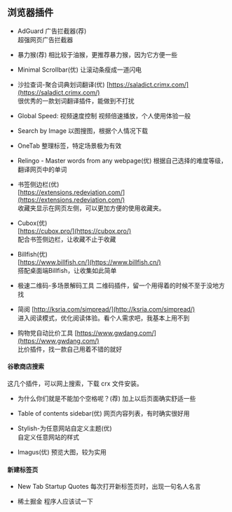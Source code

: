 ## 浏览器插件
- AdGuard 广告拦截器(荐)        
超强网页广告拦截器   

- 暴力猴(荐)
相比较于油猴，更推荐暴力猴，因为它方便一些         


- Minimal Scrollbar(优)
让滚动条瘦成一道闪电     

- 沙拉查词-聚合词典划词翻译(优)
[https://saladict.crimx.com/](https://saladict.crimx.com/)      
很优秀的一款划词翻译插件，能做到不打扰   

- Global Speed: 视频速度控制
视频倍速播放，个人使用体验一般      

- Search by Image
以图搜图，根据个人情况下载

- OneTab
整理标签，特定场景极为有效

- Relingo - Master words from any webpage(优)
根据自己选择的难度等级，翻译网页中的单词            

- 书签侧边栏(优)       
[https://extensions.redeviation.com/](https://extensions.redeviation.com/)        
收藏夹显示在网页左侧，可以更加方便的使用收藏夹。        
- Cubox(优)    
[https://cubox.pro/](https://cubox.pro/)     
配合书签侧边栏，让收藏不止于收藏    
- Billfish(优)   
[https://www.billfish.cn/](https://www.billfish.cn/)     
搭配桌面端Billfish，让收集如此简单  

- 极速二维码-多场景解码工具
二维码插件，留一个用得着的时候不至于没地方找     

- 简阅
[http://ksria.com/simpread/](http://ksria.com/simpread/)       
进入阅读模式，优化阅读体验。看个人需求吧，我基本上用不到     

- 购物党自动比价工具
[https://www.gwdang.com/](https://www.gwdang.com/)          
比价插件，找一款自己用着不错的就好      

#### 谷歌商店搜索
这几个插件，可以网上搜索，下载 crx 文件安装。
- 为什么你们就是不能加个空格呢？(荐)
加上以后页面确实舒适一些        

- Table of contents sidebar(优)
网页内容列表，有时确实很好用         

- Stylish-为任意网站自定义主题(优)    
自定义任意网站的样式    

- Imagus(优)
预览大图，较为实用       

#### 新建标签页 
- New Tab Startup Quotes
每次打开新标签页时，出现一句名人名言   

- 稀土掘金
程序人应该试一下   